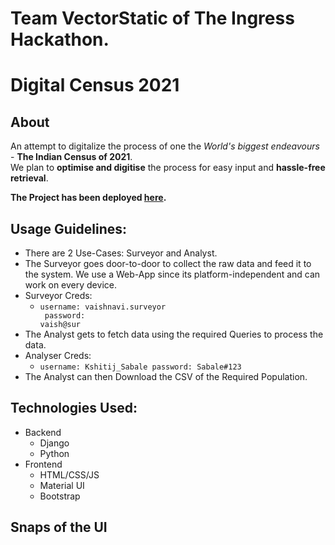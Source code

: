 # Team VectorStatic of The Ingress Hackathon.

# Digital Census 2021

## About

An attempt to digitalize the process of one the _World's biggest endeavours_ - **The Indian Census of 2021**.<br>
We plan to **optimise and digitise** the process for easy input and **hassle-free retrieval**.

<b>The Project has been deployed <a href="https://census2021.herokuapp.com/">here</a>.</b>

## Usage Guidelines:
- There are 2 Use-Cases: Surveyor and Analyst.
- The Surveyor goes door-to-door to collect the raw data and feed it to the system. We use a Web-App since its platform-independent and can work on every device.
- Surveyor Creds:
  - <code>username: vaishnavi.surveyor <br>
    password: vaish@sur</code>
- The Analyst gets to fetch data using the required Queries to process the data.
- Analyser Creds:
  - <code>username: Kshitij_Sabale
password: Sabale#123</code>
- The Analyst can then Download the CSV of the Required Population.

## Technologies Used:
- Backend
  - Django
  - Python
- Frontend
  - HTML/CSS/JS
  - Material UI
  - Bootstrap
  
## Snaps of the UI


